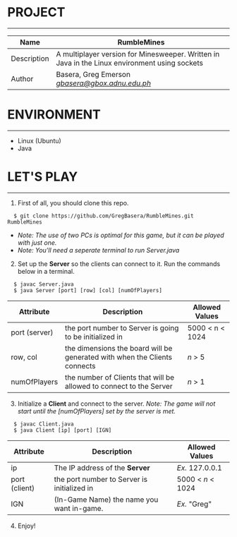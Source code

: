# PROJECT
---
| Name | RumbleMines |
|------|-------|
| Description | A multiplayer version for Minesweeper. Written in Java in the Linux environment using sockets |
| Author | Basera, Greg Emerson *gbasera@gbox.adnu.edu.ph* |

# ENVIRONMENT
---
* Linux (Ubuntu)
* Java

# LET'S PLAY
---
1. First of all, you should clone this repo.
```
  $ git clone https://github.com/GregBasera/RumbleMines.git RumbleMines
```
  * *Note: The use of two PCs is optimal for this game, but it can be played with just one.*
  * *Note: You'll need a seperate terminal to run Server.java*


2. Set up the **Server** so the clients can connect to it. Run the commands below in a terminal.
```
  $ javac Server.java
  $ java Server [port] [row] [col] [numOfPlayers]
```

| Attribute | Description | Allowed Values |
|-----------|-------------|----------------|
| port (server) | the port number to Server is going to be initialized in | 5000 < n < 1024 |
| row, col | the dimensions the board will be generated with when the Clients connects | *n* > 5 |
| numOfPlayers | the number of Clients that will be allowed to connect to the Server | *n* > 1 |

3. Initialize a **Client** and connect to the server. *Note: The game will not start until the [numOfPlayers] set by the server is met.*
```
  $ javac Client.java
  $ java Client [ip] [port] [IGN]
```

| Attribute | Description | Allowed Values |
|-----------|-------------|----------------|
| ip | The IP address of the **Server** | *Ex.* 127.0.0.1 |
| port (client) | the port number to Server is initialized in | 5000 < *n* < 1024 |
| IGN | (In-Game Name) the name you want in-game. | *Ex.* "Greg" |

4. Enjoy!
